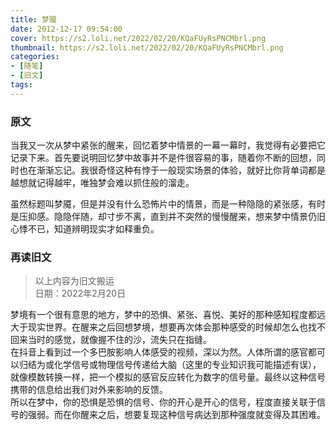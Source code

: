 ```yaml
---
title: 梦魇
date: 2012-12-17 09:54:00
cover: https://s2.loli.net/2022/02/20/KQaFUyRsPNCMbrl.png
thumbnail: https://s2.loli.net/2022/02/20/KQaFUyRsPNCMbrl.png
categories: 
- [随笔]
- [旧文]
tags: 
---
```

### 原文
当我又一次从梦中紧张的醒来，回忆着梦中情景的一幕一幕时，我觉得有必要把它记录下来。首先要说明回忆梦中故事并不是件很容易的事，随着你不断的回想，同时也在渐渐忘记。我很奇怪这种有悖于一般现实场景的体验，就好比你背单词都是越想就记得越牢，唯独梦会难以抓住般的溜走。

虽然标题叫梦魇，但是并没有什么恐怖片中的情景，而是一种隐隐的紧张感，有时是压抑感。隐隐伴随，却寸步不离，直到并不突然的慢慢醒来，想来梦中情景仍旧心悸不已，知道辨明现实才如释重负。

<!--more-->

### 再读旧文
> 以上内容为旧文搬运  
> 日期：2022年2月20日

梦境有一个很有意思的地方，梦中的恐惧、紧张、喜悦、美好的那种感知程度都远大于现实世界。在醒来之后回想梦境，想要再次体会那种感受的时候却怎么也找不回来当时的感觉，就像握不住的沙，流失只在指缝。  
在抖音上看到过一个多巴胺影响人体感受的视频，深以为然。人体所谓的感官都可以归结为或化学信号或物理信号传递给大脑（这里的专业知识我可能描述有误），就像模数转换一样，把一个模拟的感官反应转化为数字的信号量。最终以这种信号携带的信息给出我们对外来影响的反馈。  
所以在梦中，你的恐惧是恐惧的信号、你的开心是开心的信号，程度直接关联于信号的强弱。而在你醒来之后，想要复现这种信号病达到那种强度就变得及其困难。
